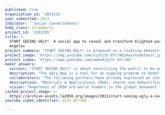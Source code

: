 ```yaml
---
published: true
organization_id: '2013131'
year_submitted: 2013
indicator: ' Social Connectedness'
body_class: strawberry
project_id: '3102195'
title: >-
  START SEEING UGLY!  A social app to reveal and transform blighted parts of Los
  Angeles
project_summary: "START SEEING UGLY! is proposed as a riveting demonstration of how emerging personal technologies and social media can—and most definitely will—become empowering tools for educating, engaging, connecting and organizing those living in community. The result will be a new twist on social connectedness, collective civic action and community empowerment where smartphones are put to use as instruments of social synergy.\r\n<br>\r\n<br>\r\nMaterials & Applications (M&A), a 501(c)(3) corporation, proposes to create a set of online social outreach tools under its Urban Applications initiative for just such purposes. START SEEING UGLY! will empower anyone with a Smartphone or digital camera to take photos of physical blight in any community in Los Angeles and upload them to a correlated website database that will “pin” the geotagged shots onto a map - creating a hub for social action by community stakeholders. START SEEING UGLY! will both promote and support social connectedness for civic engagement in a breathtaking display of participatory democracy.\r\n<br>\r\n<br>\r\nM&A, as a group of online media developers, artists, architects, ecologists, urban planning students and other volunteers working in artistic fields, is interested in recruiting ordinary citizens in a sustainable campaign to clean up L.A. streets using processes of co-creation. By moving the participating public—especially young people—through a contiguous series of personal and collective commitments, we feel that we can help to transform our city—and our people—in positive ways for the future. Borrowing from an architectural concept, “urban acupuncture,” in which strategic small scale interventions have radiating effects, we expect to reset the power and energies of local distressed communities, one by one.\r\n<br>\r\n<br>\r\nBuilding on prior experience in organizing communities to create public art that galvanizes public interest for environmental solutions, we will identify parcels of land that deteriorate the environmental, social and economic health of neighborhoods. Citizens will be invited to document these parcels and add them to the START SEEING UGLY! website-hosted database and mapping system. M&A will then work with community stakeholders to find solutions that are supported by the collective will and resource bank.\r\n<br>\r\n<br>\r\nThe first step, CONNECTION, is to encourage local citizens to see—really see—the decayed areas that they pass through each day and often ignore. We expect this project and its promotion will pull community stakeholders out of their complacency and into awareness. By having a platform on which to share what they see, participants will have stepped into a first level of personal responsibility for their community.\r\n<br>\r\n<br>\r\nThe second step, ANALYSIS, is for M&A and community partners to analyze the sites identified, using matrices that will track the greatest concentrations of photos and reportings, compare and sort them, amass demographic and land parcel data from city and other databases, and, with community input, prioritize them for action based on public interest and urgency. \r\n<br>\r\n<br>\r\nThe third step, TRANSFORMATION, is for M&A and its volunteers to connect to the sources of power who can investigate and negotiate solutions—City Council, City Planning and Cultural Affairs Departments, other governmental agencies, community organizations, and the private sector. In addition to spurring others to action, M&A will be alert for projects that deal with watershed and other environmental issues that could have a public art component. M&A supports the efficacy of working with community residents to plan and erect monuments to their successes in community engagement. \r\n<BR>\r\n<br>\r\nFor example, M&A is now developing a public art element for a project in Sun Valley spearheaded by the Council for Watershed Health (CWH). CWH’s Elmer Avenue Neighborhood Retrofit Project transformed an under-served urban neighborhood into a urban ecosystem. Phase I of the project employed ecological strategies as well as community-engaged design to transform traditional front yards and a residential street into a system for water harvesting and conserving; climate appropriate landscaping; and recapturing stormwater to replenish groundwater supplies in the Los Angeles River Watershed. In Phase II, residents were engaged in the transformation of a blighted alleyway into a new Paseo, a community pathway integrated with stormwater management improvements.\r\n<br>\r\n<br>\r\nM&A is working with CWH to expand on these efforts by engaging residents, schools and other community stakeholders to explore and interact with the new ecosystem through public art, environmental education, and community engagement. In so doing we are creating a model for building social cohesion and public art around community issues.\r\n<br>\r\n<br>\r\nOur video is the vision of START SEEING UGLY! as a citywide strategy to promote social connectedness and civic action in Los Angeles."
project_image: 'https://img.youtube.com/vi/Uj3t-8frJ4Q/maxresdefault.jpg'
project_video: 'https://www.youtube.com/embed/Uj3t-8frJ4Q'
maker_answers:
  success: "START SEEING UGLY! is about sensitizing the public to be aware of their environment so that they can be agents of social change as volunteers and civic participants.\r\n<br>\r\n<br>\r\nIt is also about empowering all citizens—including those suffering from isolation and disenfranchisement—to accept their responsibility and the opportunity to facilitate change with their neighbors. Citizens living in underserved communities DO have the power to initiate improvements in their communities that will positively affect their families. As budget cuts deepen, it is contingent upon them to step into this power, which will deepen their “ownership” in the local community, empower them, and lessen their social isolation.\r\n<br>\r\n<br>\r\nAs a test group under LA2050, M&A and CWH will work with middle school students near the Elmer Avenue Neighborhood Retrofit Project whose teachers have already expressed interest to use the START SEEING UGLY tools.  Success will be measured by how many of these youth and their families/ networks are using the app and website. We will measure:\r\n<br>\r\n<br>\r\n-Use of the START SEEING UGLY! tools.\r\n<br>\r\n-Data: site traffic, the quantity of photo uploads, the number of districts with photo submissions, the quantity of user’s comments, and others.  \r\n<br>\r\n-Participation: tracking participants who use the online tools to see if they also become active in participating in hands-on workshops to envision and create new uses for sites they have helped to identify.\r\n<br>\r\n<br>\r\nAs the program develops, we will track workshop attendance, the quantity of workshop attendees who used the app, the quantity of workshop attendees who were introduced to the project through the “START SEEING UGLY” campaign, the number of successful projects completed, workshop attendees’ feelings about their participation.\r\nWith the help of our project partner, the Council for Watershed Health, we will also be able to track environmental impacts such as stormwater infiltration rates to sites that get a full retrofit.\r\n<br>\r\n<br>\r\nAs part of M&A’s Urban Applications initiative, it is clearly the intent of the project partners to grow the project into a sustainable citywide system. Thus, it will be important to know if people becoming engaged with the online tools are also becoming active in their communities. To this end, as the tools are perfected under this grant, the project team will recruit agencies and CBOs working throughout the city to generate public participation in neighborhoods throughout the city.\r\n"
  description: "The Ugly App is a tool for an ongoing program to benefit LA impacting the way the City solves problems.  \r\n\r\nFirst, a step beyond the Neighborhood Council system, it will provide involvement of all interested citizens--even those not currently empowered to initiate change in their communities. By inviting L.A.’s citizens to assist in mapping epidemic, interstitial or “left over” sites that are eroding the fabric of the City, the START SEEING UGLY! campaign will challenge Angelenos to engage in finding solutions. It is expected that many participating citizens will be making their first step into community involvement and a sense of ownership in their neighborhood’s surroundings. If they later engage in community meetings to advocate for site remediation and/or to participate in developing public art for public awareness, an informed and engaged citizenry is in the making for Los Angeles.\r\n\r\nOne significant impact could be the engagement of at-risk youth, in activity that guides them away from destructive acts and empowers them to be creative activists and stewards of their environment. This project will allow people who may have a history of disenfranchisement to engage with those that have the power to make change. By giving people a voice that is acknowledged and part of a larger effort to transform sites they helped select, trust will develop and encourage further volunteerism and stewardship\r\n\r\nSecond, the resulting open source database and mapping system will be available to everyone as well as to Los Angeles organizations and agencies in both the public and private sectors, from community farmers to artists to urban planners and financial investors, to be used in the development of intervention strategies for L.A. communities.\r\n<br>\r\nFinally, START SEEING UGLY!, by design, systematically identifies parcels that denigrate the environmental, social, and economic health of L.A. neighborhoods and provides the model process that can transform them through positive social and environmental change. After generating interest and support in the transformation of “ugly” sites, M&A will work with Council Districts, the Council for Watershed Health and organizations already connected to communities where identified sites are located to embed each place with significance. In partnership with local stakeholders and citizens, landmark works of public art that inspire residents to take pride in their neighborhoods and become creatively engaged in their surroundings will be created and installed. It is expected that this effort will lead to widespread community pride, less graffiti, more vibrant places to walk and play, more activity in common areas of the neighborhood, and, thus, greater public safety.\r\n<br>\r\nThis project will also leave behind a methodology and tool for collaborative investment by all stakeholders, especially underserved citizens, in improving the social and physical infrastructures of Los Angeles. "
  collaborators: "The following partners have already expressed an interest in assisting the effort to create the app, outreach campaign, and eventual site transformations:\r\n\r\nThe Council for Watershed Health (CWH) - project design, development of the website and database, and evaluation.\r\n\r\nCouncilman Eric Garcetti’s Office - shared goals: community engagement, urban acupuncture, and the streamlining of the app to be a contributor to the new L.A. Open Source Database currently in development by the City. \r\n\r\nThe L.A. Dept. of Cultural Affairs is enthusiastic about our outreach goals and the apps ability to identify those Council Districts whose constituents seek transformative art projects.\r\n\r\nWe are in communication with LACommons who would be an outreach partner."
  description1: "Materials & Applications (M&A), shares and demystifying concepts in art, architecture, and sustainable design in an outdoor courtyard open to the street 24 hours a day. Our projects create collaborative opportunities across disciplines and to explore new projects in public space.  Our primary goal is the advancement of public participation in the built environment by inspiring visitors in their surroundings - while they explore the latest ideas in architectural design and theory on an experiential level. We push the application of materials beyond the limits of typical commercial, residential, and traditional gallery-based projects, towards more flourishing environments.\r\n<br>\r\n<br>\r\nFor ten years, M&A has transformed a parking lot in Silver Lake into an internationally-acclaimed center for materials research and artistic expression on an architectural scale exhibiting large-scale installations. M&A projects at this site are designed by artists and architects and built with volunteers from the community - winning three American Institute of Architects (AIA) awards, as well as other design awards and recognitions. M&A produced the inaugural performance for The Getty’s Pacific Standard Time with Judy Chicago - coordinating hands-on workshops for the public alongside the legendary artist to create an environment out of 25 tons of dry ice. The founder, Jenna Didier received the Neutra Spirit award 2010 and the Silver Lake History Collective award in 2011 for a lasting contribution to the cultural fabric of the Silver Lake district. \r\n<br>\r\n<br>\r\nWhile M&A has been committed to working with “sustainable” materials and environments long before the term was popular, projects that have specifically sought to bring public attention to environmental and sustainability issues include a pneumatically-operated origami robotic garden by Eddy Sykes and the community-designed Taco Garden which explored sustainable gardening techniques in an aquaponics garden that re-circulated rainwater for growing tilapia and other fish taco ingredients—onions, cilantro and tomatoes.\r\n<br>\r\n<br>\r\nVia a series of hands-on bilingual workshops commissioned by the Los Angeles Environmental Affairs Department, M&A managed the successful transformation of another blighted parking lot into a rainwater capturing surface with edible perimeter plantings tended by grateful mixed- use building residents and employees. Some benefits were: decreases in stormwater runoff from the parking lot, decreases in heat island effect, increases in social engagement between building residents and employees working downstairs. Prior to our work, then had not even been introduced.\r\n<br>\r\n<br>\r\nUnder its latest Urban Applications initiative which includes START SEEING UGLY!, M&A seeks to expand its activity into the larger Los Angeles area.  Urban Applications is currently a finalist for an $350k ArtPlace grant from the NEA for the public art component of the Paseo and further development of its program. "
  vision: "Angelenos of 2050 are world leaders in the global movement towards increasing the livability of cities. The first generation born out of radically improved networks of communication and access to information, they have redefined the traditional relationship between individuals and civic organizations.\r\n<br>\r\n<br>\r\nResidents are confident and connected—imbued with a sense of ownership in the future of their city. City institutions are agile bodies, reflexively contouring their expertise to nurture life and the needs of the people they serve. Unprecedented in their ability to listen to and acknowledge the daily experience of their citizens, they have constructed an infrastructure of communication and understanding that permeates relationships across sectors.\r\n<br>\r\n<br>\r\n“Ugly” places are seen as opportunities to build something beautiful. Neighborhoods are no longer alienating places, but have become deeply personal with the histories of engagement reflected in a vital cityscape. Children feel deep belonging to their community and the built environments that sustain them.\r\n<br>\r\n<br>\r\nIn 2050, the LA River is a revitalized water system because residents understand the benefits of an EDA secured water supply, additional open park space, and a diversified ecosystem. They have effectively manifested their collective expectations in communications with both government and non-profit organizations, and those organizations set up effective two-way channels of communication. Across interest groups, common ground helps define shared points of entry into large scale, dynamic, meaningful projects that transform blight into assets. Artists and ecologists collaborate to install art on sites that have been retrofitted to recharge the groundwater and produce clean free energy.\r\n<br>\r\n<br>\r\nThese same technologies dismantled barriers to high art, quality education and a sense of co-ownership in the fruits of our culture. All community members have the opportunity to work with and become artists, architects, and designers -- developing the embodiment of the city’s cultural future, bringing landmark art out into the streets. Students in South L.A. can access maps of environmental hazards and see how they relate to crime, obesity rates and job opportunities. Using the same tools, they can convey their experience to City Council members and join urban gardening and public art groups working to make a difference. There is open dialogue around civic priorities and more defined and community-centric policy.\r\n<br><br>\r\nHow do we get there? It starts with universal access to intelligible information and pathways for action. This new found fluidity will transform the people’s ability to understand their environment—to diagnose their needs and synthesize community values and political will into effective action. This will engender a system in which people can find their own voice and trust that it is heard by public officials. People will connect to one another and their surroundings"
cached_project_image: >-
  https://archive-assets.la2050.org/images/2013/start-seeing-ugly-a-social-app-to-reveal-and-transform-blighted-parts-of-los-angeles/img.youtube.com/vi/Uj3t-8frJ4Q/maxresdefault.jpg
youtube_video_identifier: Uj3t-8frJ4Q

---
```

